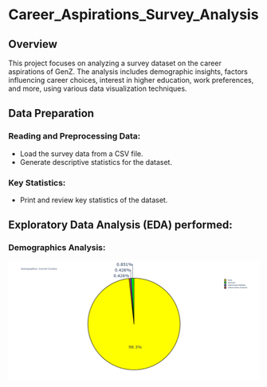 # Career_Aspirations_Survey_Analysis

## Overview

This project focuses on analyzing a survey dataset on the career aspirations of GenZ. The analysis includes demographic insights, factors influencing career choices, interest in higher education, work preferences, and more, using various data visualization techniques.

## Data Preparation

### Reading and Preprocessing Data:
- Load the survey data from a CSV file.
- Generate descriptive statistics for the dataset.

### Key Statistics:
- Print and review key statistics of the dataset.

## Exploratory Data Analysis (EDA) performed:

### Demographics Analysis:

![Current Country](output/Current_Country.png)
